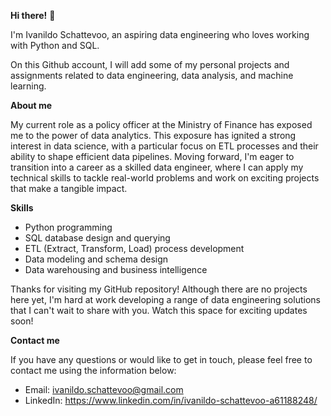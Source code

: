**Hi there!** 👋

I'm Ivanildo Schattevoo, an aspiring data engineering who loves working with Python and SQL. 

On this Github account, I will add some of my personal projects and assignments related to data engineering, data analysis, and machine learning.

**About me**

My current role as a policy officer at the Ministry of Finance has exposed me to the power of data analytics.
This exposure has ignited a strong interest in data science, with a particular focus on ETL processes and their ability to shape efficient data pipelines. 
Moving forward, I'm eager to transition into a career as a skilled data engineer, where I can apply my technical skills to tackle real-world problems and work on exciting projects that make a tangible impact.

**Skills**

- Python programming
- SQL database design and querying
- ETL (Extract, Transform, Load) process development
- Data modeling and schema design
- Data warehousing and business intelligence

Thanks for visiting my GitHub repository! 
Although there are no projects here yet, I'm hard at work developing a range of data engineering solutions that I can't wait to share with you. 
Watch this space for exciting updates soon!

**Contact me**


If you have any questions or would like to get in touch, please feel free to contact me using the information below:

- Email: ivanildo.schattevoo@gmail.com
- LinkedIn: https://www.linkedin.com/in/ivanildo-schattevoo-a61188248/

